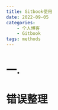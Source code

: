 ```yaml
---
title: Gitbook使用
date: 2022-09-05
categories:
    - 个人博客
    - Gitbook
tags: methods
---
```

# 一. 

# 错误整理